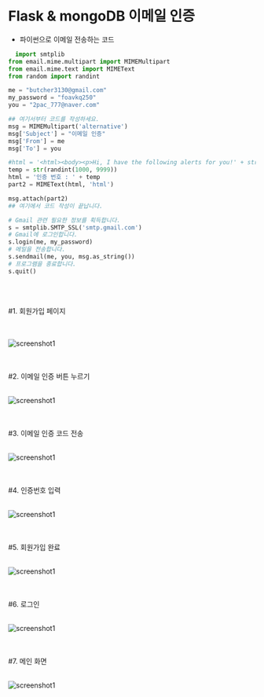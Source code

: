 
Flask & mongoDB 이메일 인증
==========================  

- 파이썬으로 이메일 전송하는 코드  

``` python
  import smtplib
from email.mime.multipart import MIMEMultipart
from email.mime.text import MIMEText
from random import randint

me = "butcher3130@gmail.com"
my_password = "foavkq250"
you = "2pac_777@naver.com"

## 여기서부터 코드를 작성하세요.
msg = MIMEMultipart('alternative')
msg['Subject'] = "이메일 인증"
msg['From'] = me
msg['To'] = you

#html = '<html><body><p>Hi, I have the following alerts for you!' + str(randint(1000, 9999)) +'</p></body></html>'
temp = str(randint(1000, 9999))
html = '인증 번호 : ' + temp
part2 = MIMEText(html, 'html')

msg.attach(part2)
## 여기에서 코드 작성이 끝납니다. 

# Gmail 관련 필요한 정보를 획득합니다.
s = smtplib.SMTP_SSL('smtp.gmail.com')
# Gmail에 로그인합니다. 
s.login(me, my_password)
# 메일을 전송합니다.
s.sendmail(me, you, msg.as_string())
# 프로그램을 종료합니다.
s.quit()
  ```  
<br><br/>

#1. 회원가입 페이지   
<br><br/>

![screenshot1](/image/0728-1.JPG)  

<br><br/>
#2. 이메일 인증 버튼 누르기
<br><br/>

![screenshot1](/image/0728-2.JPG)  

<br><br/>
#3. 이메일 인증 코드 전송
<br><br/>

![screenshot1](/image/0728-3.JPG)  

<br><br/>
#4. 인증번호 입력
<br><br/>

![screenshot1](/image/0728-4.JPG)  

<br><br/>
#5. 회원가입 완료
<br><br/>

![screenshot1](/image/0728-5.JPG)  

<br><br/>
#6. 로그인
<br><br/>

![screenshot1](/image/0728-6.JPG)  

<br><br/>
#7. 메인 화면
<br><br/>

![screenshot1](/image/0728-7.JPG)  

<br><br/>


